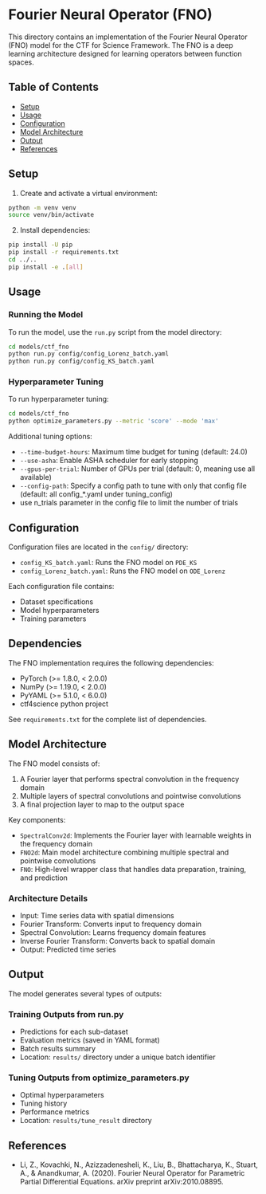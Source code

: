 # Fourier Neural Operator (FNO)

This directory contains an implementation of the Fourier Neural Operator (FNO) model for the CTF for Science Framework. The FNO is a deep learning architecture designed for learning operators between function spaces.

## Table of Contents
- [Setup](#setup)
- [Usage](#usage)
- [Configuration](#configuration)
- [Model Architecture](#model-architecture)
- [Output](#output)
- [References](#references)

## Setup

1. Create and activate a virtual environment:
```bash
python -m venv venv
source venv/bin/activate
```

2. Install dependencies:
```bash
pip install -U pip
pip install -r requirements.txt
cd ../..
pip install -e .[all]
```

## Usage

### Running the Model

To run the model, use the `run.py` script from the model directory:

```bash
cd models/ctf_fno
python run.py config/config_Lorenz_batch.yaml
python run.py config/config_KS_batch.yaml
```

### Hyperparameter Tuning

To run hyperparameter tuning:

```bash
cd models/ctf_fno
python optimize_parameters.py --metric 'score' --mode 'max'
```

Additional tuning options:
- `--time-budget-hours`: Maximum time budget for tuning (default: 24.0)
- `--use-asha`: Enable ASHA scheduler for early stopping
- `--gpus-per-trial`: Number of GPUs per trial (default: 0, meaning use all available)
- `--config-path`: Specify a config path to tune with only that config file (default: all config_*.yaml under tuning_config)
- use n_trials parameter in the config file to limit the number of trials

## Configuration

Configuration files are located in the `config/` directory:
- `config_KS_batch.yaml`: Runs the FNO model on `PDE_KS`
- `config_Lorenz_batch.yaml`: Runs the FNO model on `ODE_Lorenz`

Each configuration file contains:
- Dataset specifications
- Model hyperparameters
- Training parameters

## Dependencies

The FNO implementation requires the following dependencies:
- PyTorch (>= 1.8.0, < 2.0.0)
- NumPy (>= 1.19.0, < 2.0.0)
- PyYAML (>= 5.1.0, < 6.0.0)
- ctf4science python project

See `requirements.txt` for the complete list of dependencies.

## Model Architecture

The FNO model consists of:
1. A Fourier layer that performs spectral convolution in the frequency domain
2. Multiple layers of spectral convolutions and pointwise convolutions
3. A final projection layer to map to the output space

Key components:
- `SpectralConv2d`: Implements the Fourier layer with learnable weights in the frequency domain
- `FNO2d`: Main model architecture combining multiple spectral and pointwise convolutions
- `FNO`: High-level wrapper class that handles data preparation, training, and prediction

### Architecture Details
- Input: Time series data with spatial dimensions
- Fourier Transform: Converts input to frequency domain
- Spectral Convolution: Learns frequency domain features
- Inverse Fourier Transform: Converts back to spatial domain
- Output: Predicted time series

## Output

The model generates several types of outputs:

### Training Outputs from run.py
- Predictions for each sub-dataset
- Evaluation metrics (saved in YAML format)
- Batch results summary
- Location: `results/` directory under a unique batch identifier

### Tuning Outputs from optimize_parameters.py
- Optimal hyperparameters
- Tuning history
- Performance metrics
- Location: `results/tune_result` directory

## References

- Li, Z., Kovachki, N., Azizzadenesheli, K., Liu, B., Bhattacharya, K., Stuart, A., & Anandkumar, A. (2020). Fourier Neural Operator for Parametric Partial Differential Equations. arXiv preprint arXiv:2010.08895. 
